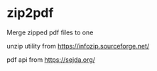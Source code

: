 # zip2pdf
Merge zipped pdf files to one

unzip utility from https://infozip.sourceforge.net/

pdf api from https://sejda.org/

